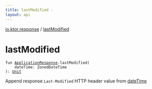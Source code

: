 ```yaml
---
title: lastModified - 
layout: api
---
```


<div class='api-docs-breadcrumbs'><a href="index.html">io.ktor.response</a> / <a href="./last-modified.html">lastModified</a></div>

# lastModified

<div class="signature"><code><span class="keyword">fun </span><a href="-application-response/index.html"><span class="identifier">ApplicationResponse</span></a><span class="symbol">.</span><span class="identifier">lastModified</span><span class="symbol">(</span><br/>&nbsp;&nbsp;&nbsp;&nbsp;<span class="parameterName" id="io.ktor.response$lastModified(io.ktor.response.ApplicationResponse, java.time.ZonedDateTime)/dateTime">dateTime</span><span class="symbol">:</span>&nbsp;<span class="identifier">ZonedDateTime</span><br/><span class="symbol">)</span><span class="symbol">: </span><a href="https://kotlinlang.org/api/latest/jvm/stdlib/kotlin/-unit/index.html"><span class="identifier">Unit</span></a></code></div>

Append response <code>Last-Modified</code> HTTP header value from <a href="last-modified.html#io.ktor.response$lastModified(io.ktor.response.ApplicationResponse, java.time.ZonedDateTime)/dateTime">dateTime</a>

